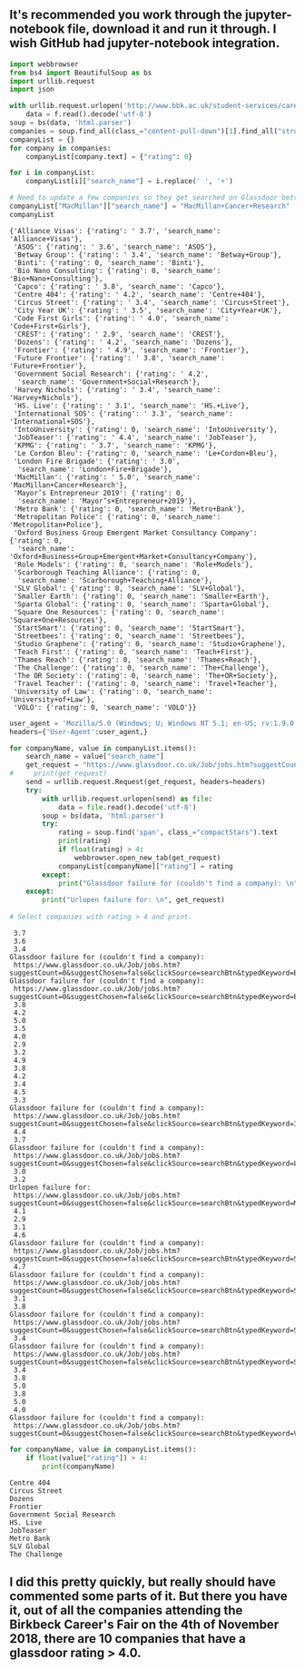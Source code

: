 ## It's recommended you work through the jupyter-notebook file, download it and run it through. I wish GitHub had jupyter-notebook integration.



```python
import webbrowser
from bs4 import BeautifulSoup as bs
import urllib.request
import json

with urllib.request.urlopen('http://www.bbk.ac.uk/student-services/careers-service/birkbeck-careers-fair') as f:
    data = f.read().decode('utf-8')
soup = bs(data, 'html.parser')
companies = soup.find_all(class_="content-pull-down")[1].find_all("strong")
companyList = {}
for company in companies:
    companyList[company.text] = {"rating": 0}

for i in companyList:
    companyList[i]["search_name"] = i.replace(' ', '+')
```


```python
# Need to update a few companies so they get searched on Glassdoor better. Macmillan -> Macmillan Cancer Research
companyList["MacMillan"]["search_name"] = "MacMillan+Cancer+Research"
companyList
```




    {'Alliance Visas': {'rating': ' 3.7', 'search_name': 'Alliance+Visas'},
     'ASOS': {'rating': ' 3.6', 'search_name': 'ASOS'},
     'Betway Group': {'rating': ' 3.4', 'search_name': 'Betway+Group'},
     'Binti': {'rating': 0, 'search_name': 'Binti'},
     'Bio Nano Consulting': {'rating': 0, 'search_name': 'Bio+Nano+Consulting'},
     'Capco': {'rating': ' 3.8', 'search_name': 'Capco'},
     'Centre 404': {'rating': ' 4.2', 'search_name': 'Centre+404'},
     'Circus Street': {'rating': ' 3.4', 'search_name': 'Circus+Street'},
     'City Year UK': {'rating': ' 3.5', 'search_name': 'City+Year+UK'},
     'Code First Girls': {'rating': ' 4.0', 'search_name': 'Code+First+Girls'},
     'CREST': {'rating': ' 2.9', 'search_name': 'CREST'},
     'Dozens': {'rating': ' 4.2', 'search_name': 'Dozens'},
     'Frontier': {'rating': ' 4.9', 'search_name': 'Frontier'},
     'Future Frontier': {'rating': ' 3.8', 'search_name': 'Future+Frontier'},
     'Government Social Research': {'rating': ' 4.2',
      'search_name': 'Government+Social+Research'},
     'Harvey Nichols': {'rating': ' 3.4', 'search_name': 'Harvey+Nichols'},
     'HS. Live': {'rating': ' 3.1', 'search_name': 'HS.+Live'},
     'International SOS': {'rating': ' 3.3', 'search_name': 'International+SOS'},
     'IntoUniversity': {'rating': 0, 'search_name': 'IntoUniversity'},
     'JobTeaser': {'rating': ' 4.4', 'search_name': 'JobTeaser'},
     'KPMG': {'rating': ' 3.7', 'search_name': 'KPMG'},
     'Le Cordon Bleu': {'rating': 0, 'search_name': 'Le+Cordon+Bleu'},
     'London Fire Brigade': {'rating': ' 3.0',
      'search_name': 'London+Fire+Brigade'},
     'MacMillan': {'rating': ' 5.0', 'search_name': 'MacMillan+Cancer+Research'},
     'Mayor’s Entrepreneur 2019': {'rating': 0,
      'search_name': 'Mayor’s+Entrepreneur+2019'},
     'Metro Bank': {'rating': 0, 'search_name': 'Metro+Bank'},
     'Metropolitan Police': {'rating': 0, 'search_name': 'Metropolitan+Police'},
     'Oxford Business Group Emergent Market Consultancy Company': {'rating': 0,
      'search_name': 'Oxford+Business+Group+Emergent+Market+Consultancy+Company'},
     'Role Models': {'rating': 0, 'search_name': 'Role+Models'},
     'Scarborough Teaching Alliance': {'rating': 0,
      'search_name': 'Scarborough+Teaching+Alliance'},
     'SLV Global': {'rating': 0, 'search_name': 'SLV+Global'},
     'Smaller Earth': {'rating': 0, 'search_name': 'Smaller+Earth'},
     'Sparta Global': {'rating': 0, 'search_name': 'Sparta+Global'},
     'Square One Resources': {'rating': 0, 'search_name': 'Square+One+Resources'},
     'StartSmart': {'rating': 0, 'search_name': 'StartSmart'},
     'Streetbees': {'rating': 0, 'search_name': 'Streetbees'},
     'Studio Graphene': {'rating': 0, 'search_name': 'Studio+Graphene'},
     'Teach First': {'rating': 0, 'search_name': 'Teach+First'},
     'Thames Reach': {'rating': 0, 'search_name': 'Thames+Reach'},
     'The Challenge': {'rating': 0, 'search_name': 'The+Challenge'},
     'The OR Society': {'rating': 0, 'search_name': 'The+OR+Society'},
     'Travel Teacher': {'rating': 0, 'search_name': 'Travel+Teacher'},
     'University of Law': {'rating': 0, 'search_name': 'University+of+Law'},
     'VOLO': {'rating': 0, 'search_name': 'VOLO'}}




```python
user_agent = 'Mozilla/5.0 (Windows; U; Windows NT 5.1; en-US; rv:1.9.0.7) Gecko/2009021910 Firefox/3.0.7'
headers={'User-Agent':user_agent,} 

for companyName, value in companyList.items():
    search_name = value["search_name"]
    get_request = "https://www.glassdoor.co.uk/Job/jobs.htm?suggestCount=0&suggestChosen=false&clickSource=searchBtn&typedKeyword={}&sc.keyword={}&locT=N&locId=2&jobType=".format(search_name, search_name)
#     print(get_request)
    send = urllib.request.Request(get_request, headers=headers)
    try:
        with urllib.request.urlopen(send) as file:
            data = file.read().decode('utf-8')
        soup = bs(data, 'html.parser')
        try:
            rating = soup.find('span', class_="compactStars").text
            print(rating)
            if float(rating) > 4:
                webbrowser.open_new_tab(get_request)
            companyList[companyName]["rating"] = rating
        except:
            print("Glassdoor failure for (couldn't find a company): \n", get_request)
    except:
        print("Urlopen failure for: \n", get_request)
    
# Select companies with rating > 4 and print.
```

     3.7
     3.6
     3.4
    Glassdoor failure for (couldn't find a company): 
     https://www.glassdoor.co.uk/Job/jobs.htm?suggestCount=0&suggestChosen=false&clickSource=searchBtn&typedKeyword=Binti&sc.keyword=Binti&locT=N&locId=2&jobType=
    Glassdoor failure for (couldn't find a company): 
     https://www.glassdoor.co.uk/Job/jobs.htm?suggestCount=0&suggestChosen=false&clickSource=searchBtn&typedKeyword=Bio+Nano+Consulting&sc.keyword=Bio+Nano+Consulting&locT=N&locId=2&jobType=
     3.8
     4.2
     5.0
     3.5
     4.0
     2.9
     3.2
     4.9
     3.8
     4.2
     3.4
     4.5
     3.3
    Glassdoor failure for (couldn't find a company): 
     https://www.glassdoor.co.uk/Job/jobs.htm?suggestCount=0&suggestChosen=false&clickSource=searchBtn&typedKeyword=IntoUniversity&sc.keyword=IntoUniversity&locT=N&locId=2&jobType=
     4.4
     3.7
    Glassdoor failure for (couldn't find a company): 
     https://www.glassdoor.co.uk/Job/jobs.htm?suggestCount=0&suggestChosen=false&clickSource=searchBtn&typedKeyword=Le+Cordon+Bleu&sc.keyword=Le+Cordon+Bleu&locT=N&locId=2&jobType=
     3.0
     3.2
    Urlopen failure for: 
     https://www.glassdoor.co.uk/Job/jobs.htm?suggestCount=0&suggestChosen=false&clickSource=searchBtn&typedKeyword=Mayor’s+Entrepreneur+2019&sc.keyword=Mayor’s+Entrepreneur+2019&locT=N&locId=2&jobType=
     4.1
     2.9
     3.1
     4.6
    Glassdoor failure for (couldn't find a company): 
     https://www.glassdoor.co.uk/Job/jobs.htm?suggestCount=0&suggestChosen=false&clickSource=searchBtn&typedKeyword=Scarborough+Teaching+Alliance&sc.keyword=Scarborough+Teaching+Alliance&locT=N&locId=2&jobType=
     4.7
    Glassdoor failure for (couldn't find a company): 
     https://www.glassdoor.co.uk/Job/jobs.htm?suggestCount=0&suggestChosen=false&clickSource=searchBtn&typedKeyword=Smaller+Earth&sc.keyword=Smaller+Earth&locT=N&locId=2&jobType=
     3.1
     3.8
    Glassdoor failure for (couldn't find a company): 
     https://www.glassdoor.co.uk/Job/jobs.htm?suggestCount=0&suggestChosen=false&clickSource=searchBtn&typedKeyword=StartSmart&sc.keyword=StartSmart&locT=N&locId=2&jobType=
     3.4
    Glassdoor failure for (couldn't find a company): 
     https://www.glassdoor.co.uk/Job/jobs.htm?suggestCount=0&suggestChosen=false&clickSource=searchBtn&typedKeyword=Studio+Graphene&sc.keyword=Studio+Graphene&locT=N&locId=2&jobType=
     3.4
     3.8
     5.0
     3.8
     5.0
     4.0
    Glassdoor failure for (couldn't find a company): 
     https://www.glassdoor.co.uk/Job/jobs.htm?suggestCount=0&suggestChosen=false&clickSource=searchBtn&typedKeyword=VOLO&sc.keyword=VOLO&locT=N&locId=2&jobType=
    


```python
for companyName, value in companyList.items():
    if float(value["rating"]) > 4:
        print(companyName)
```

    Centre 404
    Circus Street
    Dozens
    Frontier
    Government Social Research
    HS. Live
    JobTeaser
    Metro Bank
    SLV Global
    The Challenge
    
    
## I did this pretty quickly, but really should have commented some parts of it. But there you have it, out of all the companies attending the Birkbeck Career's Fair on the 4th of November 2018, there are 10 companies that have a glassdoor rating > 4.0.
